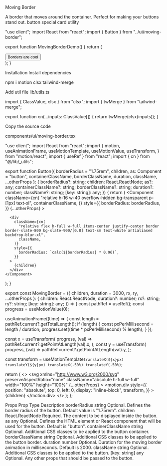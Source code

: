 Moving Border

A border that moves around the container. Perfect for making your buttons stand out.
button
special
card
utility

"use client";
import React from "react";
import { Button } from "../ui/moving-border";

export function MovingBorderDemo() {
return (
<div>
<Button
        borderRadius="1.75rem"
        className="bg-white dark:bg-slate-900 text-black dark:text-white border-neutral-200 dark:border-slate-800"
      >
Borders are cool
</Button>
</div>
);
}

Installation
Install dependencies

npm i motion clsx tailwind-merge

Add util file
lib/utils.ts

import { ClassValue, clsx } from "clsx";
import { twMerge } from "tailwind-merge";

export function cn(...inputs: ClassValue[]) {
return twMerge(clsx(inputs));
}

Copy the source code

components/ui/moving-border.tsx

"use client";
import React from "react";
import {
motion,
useAnimationFrame,
useMotionTemplate,
useMotionValue,
useTransform,
} from "motion/react";
import { useRef } from "react";
import { cn } from "@/lib/\_utils";

export function Button({
borderRadius = "1.75rem",
children,
as: Component = "button",
containerClassName,
borderClassName,
duration,
className,
...otherProps
}: {
borderRadius?: string;
children: React.ReactNode;
as?: any;
containerClassName?: string;
borderClassName?: string;
duration?: number;
className?: string;
[key: string]: any;
}) {
return (
<Component
className={cn(
"relative h-16 w-40 overflow-hidden bg-transparent p-[1px] text-xl",
containerClassName,
)}
style={{
        borderRadius: borderRadius,
      }}
{...otherProps} >
<div
className="absolute inset-0"
style={{ borderRadius: `calc(${borderRadius} * 0.96)` }} >
<MovingBorder duration={duration} rx="30%" ry="30%">
<div
className={cn(
"h-20 w-20 bg-[radial-gradient(#0ea5e9_40%,transparent_60%)] opacity-[0.8]",
borderClassName,
)}
/>
</MovingBorder>
</div>

      <div
        className={cn(
          "relative flex h-full w-full items-center justify-center border border-slate-800 bg-slate-900/[0.8] text-sm text-white antialiased backdrop-blur-xl",
          className,
        )}
        style={{
          borderRadius: `calc(${borderRadius} * 0.96)`,
        }}
      >
        {children}
      </div>
    </Component>

);
}

export const MovingBorder = ({
children,
duration = 3000,
rx,
ry,
...otherProps
}: {
children: React.ReactNode;
duration?: number;
rx?: string;
ry?: string;
[key: string]: any;
}) => {
const pathRef = useRef<any>();
const progress = useMotionValue<number>(0);

useAnimationFrame((time) => {
const length = pathRef.current?.getTotalLength();
if (length) {
const pxPerMillisecond = length / duration;
progress.set((time \* pxPerMillisecond) % length);
}
});

const x = useTransform(
progress,
(val) => pathRef.current?.getPointAtLength(val).x,
);
const y = useTransform(
progress,
(val) => pathRef.current?.getPointAtLength(val).y,
);

const transform = useMotionTemplate`translateX(${x}px) translateY(${y}px) translateX(-50%) translateY(-50%)`;

return (
<>
<svg
xmlns="http://www.w3.org/2000/svg"
preserveAspectRatio="none"
className="absolute h-full w-full"
width="100%"
height="100%"
{...otherProps} >
<rect
          fill="none"
          width="100%"
          height="100%"
          rx={rx}
          ry={ry}
          ref={pathRef}
        />
</svg>
<motion.div
style={{
          position: "absolute",
          top: 0,
          left: 0,
          display: "inline-block",
          transform,
        }} >
{children}
</motion.div>
</>
);
};

Props
Prop Type Description
borderRadius string Optional. Defines the border radius of the button. Default value is "1.75rem".
children React.ReactNode Required. The content to be displayed inside the button.
as any Optional. Defines the HTML element or React component that will be used for the button. Default is "button".
containerClassName string Optional. Additional CSS classes to be applied to the button container.
borderClassName string Optional. Additional CSS classes to be applied to the button border.
duration number Optional. Duration for the moving border animation in milliseconds. Default is 2000.
className string Optional. Additional CSS classes to be applied to the button.
[key: string] any Optional. Any other props that should be passed to the button.

